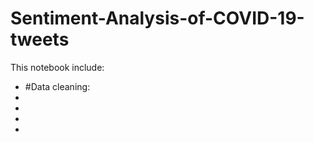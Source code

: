 # Sentiment-Analysis-of-COVID-19-tweets
This notebook include:
<ul>
  <li>#Data cleaning:</li>
  <li></li>
  <li></li>
  <li></li>
  <li></li>
</ul>

